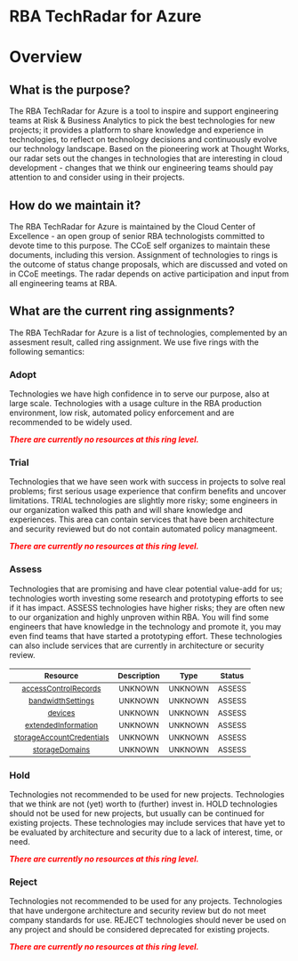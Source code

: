 
RBA TechRadar for Azure
=======================

# Overview

## What is the purpose?


The RBA TechRadar for Azure is a tool to inspire and support engineering teams at Risk & Business Analytics to pick the best technologies for new projects; it provides a platform to share knowledge and experience in technologies, to reflect on technology decisions and continuously evolve our technology landscape.  Based on the pioneering work at Thought Works, our radar sets out the changes in technologies that are interesting in cloud development - changes that we think our engineering teams should pay attention to and consider using in their projects.
## How do we maintain it?


The RBA TechRadar for Azure is maintained by the Cloud Center of Excellence - an open group of senior RBA technologists committed to devote time to this purpose.  The CCoE self organizes to maintain these documents, including this version.  Assignment of technologies to rings is the outcome of status change proposals, which are discussed and voted on in CCoE meetings.  The radar depends on active participation and input from all engineering teams at RBA.
## What are the current ring assignments?


The RBA TechRadar for Azure is a list of technologies, complemented by an assesment result, called ring assignment.  We use five rings with the following semantics:
### Adopt


Technologies we have high confidence in to serve our purpose, also at large scale.  Technologies with a usage culture in the RBA production environment, low risk, automated policy enforcement and are recommended to be widely used.  
  
***<font color="red"> There are currently no resources at this ring level. </font>***
### Trial


Technologies that we have seen work with success in projects to solve real problems;  first serious usage experience that confirm benefits and uncover limitations.  TRIAL technologies are slightly more risky; some engineers in our organization walked this path and will share knowledge and experiences.  This area can contain services that have been architecture and security reviewed but do not contain automated policy managmeent.  
  
***<font color="red"> There are currently no resources at this ring level. </font>***
### Assess


Technologies that are promising and have clear potential value-add for us; technologies worth investing some research and prototyping efforts to see if it has impact.  ASSESS technologies have higher risks;  they are often new to our organization and highly unproven within RBA.  You will find some engineers that have knowledge in the technology and promote it, you may even find teams that have started a prototyping effort.  These technologies can also include services that are currently in architecture or security review.  

|<sub>Resource</sub>|<sub>Description</sub>|<sub>Type</sub>|<sub>Status</sub>|
| :---: | :---: | :---: | :---: |
|<sub>[accessControlRecords](https://github.com/openrba/python-azure-techradar/tree/master/Microsoft.AppConfiguration/managers/accessControlRecords)</sub>|<sub>UNKNOWN</sub>|<sub>UNKNOWN</sub>|<sub>ASSESS</sub>|
|<sub>[bandwidthSettings](https://github.com/openrba/python-azure-techradar/tree/master/Microsoft.AppConfiguration/managers/bandwidthSettings)</sub>|<sub>UNKNOWN</sub>|<sub>UNKNOWN</sub>|<sub>ASSESS</sub>|
|<sub>[devices](https://github.com/openrba/python-azure-techradar/tree/master/Microsoft.AppConfiguration/managers/devices)</sub>|<sub>UNKNOWN</sub>|<sub>UNKNOWN</sub>|<sub>ASSESS</sub>|
|<sub>[extendedInformation](https://github.com/openrba/python-azure-techradar/tree/master/Microsoft.AppConfiguration/managers/extendedInformation)</sub>|<sub>UNKNOWN</sub>|<sub>UNKNOWN</sub>|<sub>ASSESS</sub>|
|<sub>[storageAccountCredentials](https://github.com/openrba/python-azure-techradar/tree/master/Microsoft.AppConfiguration/managers/storageAccountCredentials)</sub>|<sub>UNKNOWN</sub>|<sub>UNKNOWN</sub>|<sub>ASSESS</sub>|
|<sub>[storageDomains](https://github.com/openrba/python-azure-techradar/tree/master/Microsoft.AppConfiguration/managers/storageDomains)</sub>|<sub>UNKNOWN</sub>|<sub>UNKNOWN</sub>|<sub>ASSESS</sub>|

### Hold


Technologies not recommended to be used for new projects. Technologies that we think are not (yet) worth to (further) invest in.  HOLD technologies should not be used for new projects, but usually can be continued for existing projects.  These technologies may include services that have yet to be evaluated by architecture and security due to a lack of interest, time, or need.  
  
***<font color="red"> There are currently no resources at this ring level. </font>***
### Reject


Technologies not recommended to be used for any projects. Technologies that have undergone architecture and security review but do not meet company standards for use.  REJECT technologies should never be used on any project and should be considered deprecated for existing projects.  
  
***<font color="red"> There are currently no resources at this ring level. </font>***
